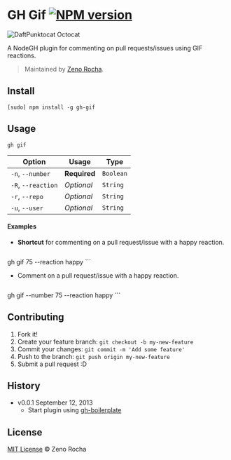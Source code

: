 # GH Gif [![NPM version](https://badge.fury.io/js/gh-gif.png)](http://badge.fury.io/js/gh-gif)

![DaftPunktocat Octocat](http://zno.io/RMu9/daftpunktocat.gif)

A NodeGH plugin for commenting on pull requests/issues using GIF reactions.

> Maintained by [Zeno Rocha](https://github.com/zenorocha).

## Install

```
[sudo] npm install -g gh-gif
```

## Usage

```
gh gif
```

Option             | Usage        | Type
---                | ---          | ---
`-n`, `--number`   | **Required** | `Boolean`
`-R`, `--reaction` | *Optional*   | `String`
`-r`, `--repo`     | *Optional*   | `String`
`-u`, `--user`     | *Optional*   | `String`

#### Examples

* **Shortcut** for commenting on a pull request/issue with a happy reaction.

    ```
gh gif 75 --reaction happy
    ```

* Comment on a pull request/issue with a happy reaction.

    ```
gh gif --number 75 --reaction happy
    ```

## Contributing

1. Fork it!
2. Create your feature branch: `git checkout -b my-new-feature`
3. Commit your changes: `git commit -m 'Add some feature'`
4. Push to the branch: `git push origin my-new-feature`
5. Submit a pull request :D

## History

* v0.0.1 September 12, 2013
    * Start plugin using [gh-boilerplate](https://github.com/node-gh/gh-boilerplate)

## License

[MIT License](http://zenorocha.mit-license.org/) © Zeno Rocha